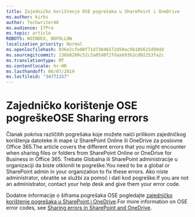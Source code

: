 ```yaml
---
title: Zajedničko korištenje OSE pogrešaka u SharePoint i OneDrive
ms.author: kirks
author: Techwriter40
ms.audience: ITPro
ms.topic: article
ROBOTS: NOINDEX, NOFOLLOW
localization_priority: Normal
ms.openlocfilehash: 036e2cfe00f71d73846572d50ac9b105615d99dd
ms.sourcegitcommit: 136b8209c52c2a05d0f2fdaab93b2cd92253fa2c
ms.translationtype: MT
ms.contentlocale: hr-HR
ms.lasthandoff: 06/07/2019
ms.locfileid: "34771157"
---
```

# <a name="ose-sharing-errors"></a><span data-ttu-id="fcaf3-102">Zajedničko korištenje OSE pogreške</span><span class="sxs-lookup"><span data-stu-id="fcaf3-102">OSE Sharing errors</span></span>

<span data-ttu-id="fcaf3-103">Članak pokriva različitih pogrešaka koje možete naići prilikom zajedničkog korištenja datoteke ili mape iz SharePoint Online ili OneDrive za poslovne Office 365.</span><span class="sxs-lookup"><span data-stu-id="fcaf3-103">The article covers the different errors that you might encounter when sharing files or folders from SharePoint Online or OneDrive for Business in Office 365.</span></span> <span data-ttu-id="fcaf3-104">Trebate Globalna ili SharePoint administracije u organizaciji da biste otklonili te pogreške.</span><span class="sxs-lookup"><span data-stu-id="fcaf3-104">You need to be a global or SharePoint admin in your organization to fix these errors.</span></span> <span data-ttu-id="fcaf3-105">Ako niste administrator, obratite se službi za pomoć i dati kod pogreške.</span><span class="sxs-lookup"><span data-stu-id="fcaf3-105">If you are not an administrator, contact your help desk and give them your error code.</span></span>

<span data-ttu-id="fcaf3-106">Dodatne informacije o šiframa pogrešaka OSE pogledajte [zajedničko korištenje pogrešaka u SharePoint i OneDrive](https://docs.microsoft.com/sharepoint/sharepoint-onedrive-error-message).</span><span class="sxs-lookup"><span data-stu-id="fcaf3-106">For more information on OSE error codes, see [Sharing errors in SharePoint and OneDrive](https://docs.microsoft.com/sharepoint/sharepoint-onedrive-error-message).</span></span>
